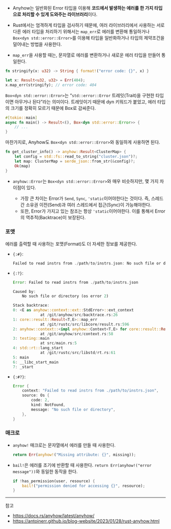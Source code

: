 
- Anyhow는 일반화된 Error 타입을 이용해 **코드에서 발생하는 에러를 한 가지 타입으로 처리할 수 있게 도와주는 라이브러리**이다.
  
- Rust에서는 엄격하게 타입을 검사하기 때문에, 여러 라이브러리에서 사용하는 서로 다른 에러 타입을 처리하기 위해서는 `map_err`로 에러를 변환해 통일하거나 `Box<dyn std::error::Error>`를 이용해 타입을 일반화하거나 타입의 제약조건을 덜어내는 방법을 사용한다.

- `map_err`을 사용할 때는, 문자열로 에러를 변환하거나 새로운 에러 타입을 만들어 통일한다.
  
```rust
fn stringify(x: u32) -> String { format!("error code: {}", x) }

let x: Result<u32, u32> = Err(404);
x.map_err(stringify); // error code: 404
```

`Box<dyn std::error::Error>`는 “`std::error::Error` 트레잇(Trait)을 구현한 타입이면 아무거나 된다”라는 의미이다. 트레잇이기 때문에 dyn 키워드가 붙었고, 에러 타입의 크기를 정확히 모르기 때문에 Box로 감싸준다.

```rust
#[tokio::main]
async fn main() -> Result<(), Box<dyn std::error::Error>> {
    // ...
}
```

마찬가지로, Anyhow도 `Box<dyn std::error::Error>`와 동일하게 사용하면 된다.

```rust
fn get_cluster_info() -> anyhow::Result<ClusterMap> {
    let config = std::fs::read_to_string("cluster.json")?;
    let map: ClusterMap = serde_json::from_str(&config)?;
    Ok(map)
}
```

- `anyhow::Error`는 `Box<dyn std::error::Error>`와 매우 비슷하지만, 몇 가지 차이점이 있다.

   - 가장 큰 차이는 Error가 `Send`, `Sync`, `'static`이어야한다는 것이다. 즉, 스레드간 소유권 이전(Send)과 여러 스레드에서 접근(Sync)이 가능해야한다.
   - 또한, Error가 가지고 있는 참조는 항상 `'static`이어야한다. 이를 통해서 Error의 역추적(Backtrace)이 보장된다.

### 포맷

에러를 출력할 때 사용하는 포맷(Format)도 더 자세한 정보를 제공한다.

- `{:#}`:
  
    ```rust
    Failed to read instrs from ./path/to/instrs.json: No such file or directory (os error 2)
    ```

- `{:?}`:

    ```rust
    Error: Failed to read instrs from ./path/to/instrs.json

    Caused by:
        No such file or directory (os error 2)

    Stack backtrace:
    0: <E as anyhow::context::ext::StdError>::ext_context
                at /git/anyhow/src/backtrace.rs:26
    1: core::result::Result<T,E>::map_err
                at /git/rustc/src/libcore/result.rs:596
    2: anyhow::context::<impl anyhow::Context<T,E> for core::result::Result<T,E>>::with_context
                at /git/anyhow/src/context.rs:58
    3: testing::main
                at src/main.rs:5
    4: std::rt::lang_start
                at /git/rustc/src/libstd/rt.rs:61
    5: main
    6: __libc_start_main
    7: _start
    ```

- `{:#?}`:

    ```rust
    Error {
        context: "Failed to read instrs from ./path/to/instrs.json",
        source: Os {
            code: 2,
            kind: NotFound,
            message: "No such file or directory",
        },
    }
    ````

### 매크로

- `anyhow!` 매크로는 문자열에서 에러를 만들 때 사용한다.

    ```rust
    return Err(anyhow!("Missing attribute: {}", missing)); 
    ```

- `bail!`은 에러를 조기에 반환할 때 사용한다. `return Err(anyhow!("error message"))`와 동일한 동작을 한다.

    ```rust
    if !has_permission(user, resource) {
        bail!("permission denied for accessing {}", resource);
    }
    ```

---
참고
- https://docs.rs/anyhow/latest/anyhow/
- https://antoinerr.github.io/blog-website/2023/01/28/rust-anyhow.html